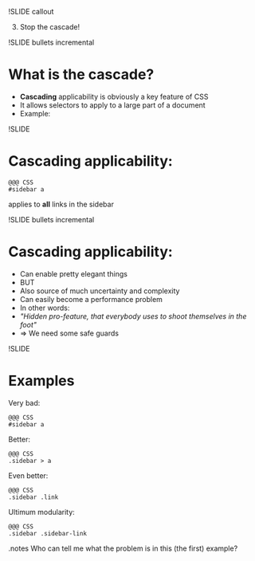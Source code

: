 !SLIDE callout

3) Stop the cascade!


!SLIDE bullets incremental

# What is the cascade? #


* **Cascading** applicability is obviously a key feature of CSS
* It allows selectors to apply to a large part of a document
* Example:


!SLIDE

# Cascading applicability: #

    @@@ CSS
    #sidebar a

applies to **all** links in the sidebar



!SLIDE bullets incremental

# Cascading applicability: #

* Can enable pretty elegant things
* BUT
* Also source of much uncertainty and complexity
* Can easily become a performance problem
* In other words:
* _"Hidden pro-feature, that everybody uses to shoot themselves in the foot"_
* => We need some safe guards



!SLIDE

# Examples #


Very bad:

    @@@ CSS
    #sidebar a


Better:

    @@@ CSS
    .sidebar > a


Even better:

    @@@ CSS
    .sidebar .link


Ultimum modularity:

    @@@ CSS
    .sidebar .sidebar-link



.notes Who can tell me what the problem is in this (the first) example?


